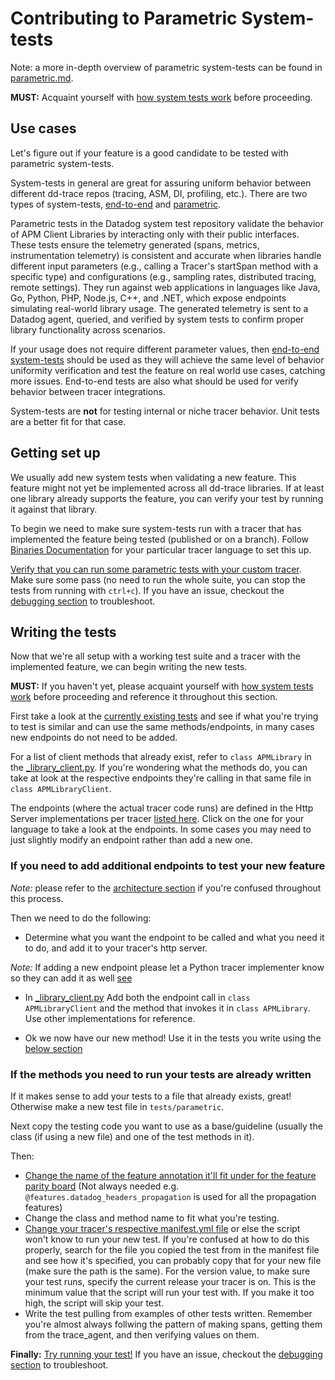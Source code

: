 # Contributing to Parametric System-tests

Note: a more in-depth overview of parametric system-tests can be found in [parametric.md](parametric.md).

**MUST:** Acquaint yourself with [how system tests work](parametric.md#architecture-how-system-tests-work) before proceeding.

## Use cases

Let's figure out if your feature is a good candidate to be tested with parametric system-tests.

System-tests in general are great for assuring uniform behavior between different dd-trace repos (tracing, ASM, DI, profiling, etc.). There are two types of system-tests, [end-to-end](/docs/README.md) and [parametric](/docs/scenarios/parametric.md).

Parametric tests in the Datadog system test repository validate the behavior of APM Client Libraries by interacting only with their public interfaces. These tests ensure the telemetry generated (spans, metrics, instrumentation telemetry) is consistent and accurate when libraries handle different input parameters (e.g., calling a Tracer's startSpan method with a specific type) and configurations (e.g., sampling rates, distributed tracing, remote settings). They run against web applications in languages like Java, Go, Python, PHP, Node.js, C++, and .NET, which expose endpoints simulating real-world library usage. The generated telemetry is sent to a Datadog agent, queried, and verified by system tests to confirm proper library functionality across scenarios.

If your usage does not require different parameter values, then [end-to-end system-tests](/docs/README.md) should be used as they will achieve the same level of behavior uniformity verification and test the feature on real world use cases, catching more issues. End-to-end tests are also what should be used for verify behavior between tracer integrations.

System-tests are **not** for testing internal or niche tracer behavior. Unit tests are a better fit for that case.

## Getting set up

We usually add new system tests when validating a new feature. This feature might not yet be implemented across all dd-trace libraries. If at least one library already supports the feature, you can verify your test by running it against that library.

To begin we need to make sure system-tests run with a tracer that has implemented the feature being tested (published or on a branch).
Follow [Binaries Documentation](../execute/binaries.md) for your particular tracer language to set this up.

[Verify that you can run some parametric tests with your custom tracer](parametric.md#running-the-tests). Make sure some pass (no need to run the whole suite, you can stop the tests from running with `ctrl+c`). If you have an issue, checkout the [debugging section](parametric.md#debugging) to troubleshoot.

## Writing the tests

Now that we're all setup with a working test suite and a tracer with the implemented feature, we can begin writing the new tests.

**MUST:** If you haven't yet, please acquaint yourself with [how system tests work](parametric.md#architecture-how-system-tests-work) before proceeding and reference it throughout this section.

First take a look at the [currently existing tests](/tests/parametric) and see if what you're trying to test is similar and can use the same methods/endpoints, in many cases new endpoints do not need to be added.

For a list of client methods that already exist, refer to `class APMLibrary` in the [_library_client.py](/utils/parametric/_library_client.py). If you're wondering what the methods do, you can take at look at the respective endpoints they're calling in that same file in `class APMLibraryClient`.

The endpoints (where the actual tracer code runs) are defined in the Http Server implementations per tracer [listed here](parametric.md#http-server-implementations). Click on the one for your language to take a look at the endpoints. In some cases you may need to just slightly modify an endpoint rather than add a new one.

### If you need to add additional endpoints to test your new feature

*Note:* please refer to the [architecture section](parametric.md#architecture-how-system-tests-work) if you're confused throughout this process.

Then we need to do the following:

* Determine what you want the endpoint to be called and what you need it to do, and add it to your tracer's http server.

*Note:* If adding a new endpoint please let a Python tracer implementer know so they can add it as well [see](parametric.md#shared-interface)

* In [_library_client.py](/utils/parametric/_library_client.py) Add both the endpoint call in `class APMLibraryClient` and the method that invokes it in `class APMLibrary`. Use other implementations for reference.

* Ok we now have our new method! Use it in the tests you write using the [below section](#if-the-methods-you-need-to-run-your-tests-are-already-written)

### If the methods you need to run your tests are already written

If it makes sense to add your tests to a file that already exists, great! Otherwise make a new test file in `tests/parametric`.

Next copy the testing code you want to use as a base/guideline (usually the class (if using a new file) and one of the test methods in it).

Then:

* [Change the name of the feature annotation it'll fit under for the feature parity board](/docs/edit/features.md) (Not always needed e.g. `@features.datadog_headers_propagation` is used for all the propagation features)
* Change the class and method name to fit what you're testing.
* [Change your tracer's respective manifest.yml file](/docs/edit/manifest.md) or else the script won't know to run your new test. If you're confused at how to do this properly, search for the file you copied the test from in the manifest file and see how it's specified, you can probably copy that for your new file (make sure the path is the same).
For the version value, to make sure your test runs, specify the current release your tracer is on. This is the minimum value that the script will run your test with. If you make it too high, the script will skip your test.
* Write the test pulling from examples of other tests written. Remember you're almost always follwing the pattern of making spans, getting them from the trace_agent, and then verifying values on them.

**Finally:**
[Try running your test!](parametric.md#running-the-tests)
If you have an issue, checkout the [debugging section](parametric.md#debugging) to troubleshoot.

